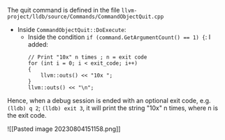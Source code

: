 The quit command is defined in the file `llvm-project/lldb/source/Commands/CommandObjectQuit.cpp`

- Inside `CommandObjectQuit::DoExecute`:
	- Inside the condition `if (command.GetArgumentCount() == 1) {`:
		I added:
		```
		// Print "10x" n times ; n = exit code
		for (int i = 0; i < exit_code; i++)
		{
			llvm::outs() << "10x ";
		}
		llvm::outs() << "\n";
		```

Hence, when a debug session is ended with an optional exit code, e.g. `(lldb) q 2`; `(lldb) exit 3`, it will print the string "10x" n times, where n is the exit code.

![[Pasted image 20230804151158.png]]
